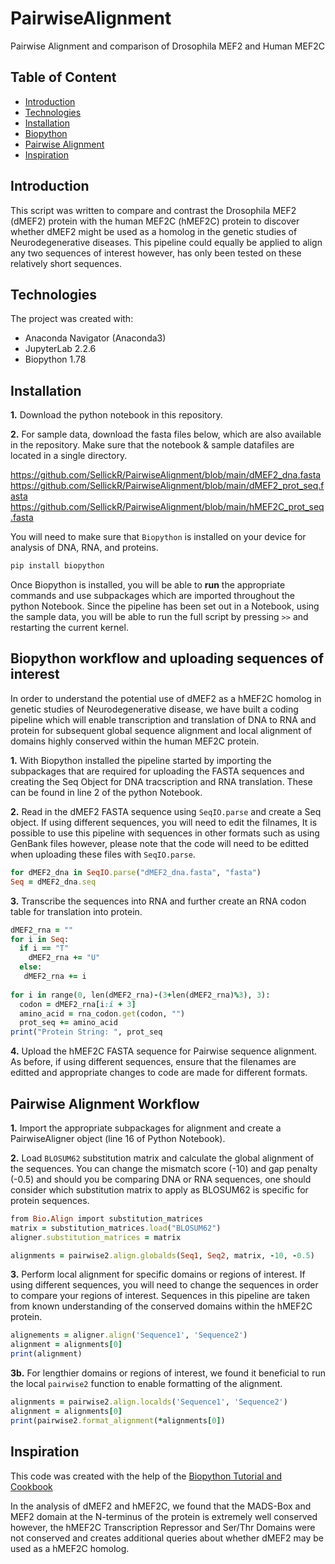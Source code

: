 # PairwiseAlignment
Pairwise Alignment and comparison of Drosophila MEF2 and Human MEF2C

## Table of Content

* [Introduction](##Introduction)
* [Technologies](##technologies)
* [Installation](##Installation)
* [Biopython](##Biopython-workflow-and-uploading-sequences-of-interest)
* [Pairwise Alignment](##Pairwise-Alignment-workflow)
* [Inspiration](##Inspiration)

## Introduction
This script was written to compare and contrast the Drosophila MEF2 (dMEF2) protein with the human MEF2C (hMEF2C) protein to discover whether dMEF2 might be used as a homolog in the genetic studies of Neurodegenerative diseases. This pipeline could equally be applied to align any two sequences of interest however, has only been tested on these relatively short sequences. 

## Technologies
The project was created with: 
* Anaconda Navigator (Anaconda3)
* JupyterLab 2.2.6
* Biopython 1.78

## Installation

  **1.** Download the python notebook in this repository.
 
  **2.** For sample data, download the fasta files below, which are also available in the repository. Make sure that the notebook & sample datafiles are located in a single directory. 
  
  https://github.com/SellickR/PairwiseAlignment/blob/main/dMEF2_dna.fasta
  https://github.com/SellickR/PairwiseAlignment/blob/main/dMEF2_prot_seq.fasta
  https://github.com/SellickR/PairwiseAlignment/blob/main/hMEF2C_prot_seq.fasta

You will need to make sure that `Biopython` is installed on your device for analysis of DNA, RNA, and proteins.

```ruby
pip install biopython
```

Once Biopython is installed, you will be able to **run** the appropriate commands and use subpackages which are imported throughout the python Notebook. Since the pipeline has been set out in a Notebook, using the sample data, you will be able to run the full script by pressing `>>` and restarting the current kernel. 
 

## Biopython workflow and uploading sequences of interest

In order to understand the potential use of dMEF2 as a hMEF2C homolog in genetic studies of Neurodegenerative disease, we have built a coding pipeline which will enable transcription and translation of DNA to RNA and protein for subsequent global sequence alignment and local alignment of domains highly conserved within the human MEF2C protein.

**1.** With Biopython installed the pipeline started by importing the subpackages that are required for uploading the FASTA sequences and creating the Seq Object for DNA tracscription and RNA translation. These can be found in line 2 of the python Notebook.

**2.** Read in the dMEF2 FASTA sequence using `SeqIO.parse` and create a Seq object. If using different sequences, you will need to edit the filnames, It is possible to use this pipeline with sequences in other formats such as using GenBank files however, please note that the code will need to be editted when uploading these files with `SeqIO.parse`. 

```ruby
for dMEF2_dna in SeqIO.parse("dMEF2_dna.fasta", "fasta")
Seq = dMEF2_dna.seq
```

**3.** Transcribe the sequences into RNA and further create an RNA codon table for translation into protein.

```ruby
dMEF2_rna = ""
for i in Seq:
  if i == "T"
    dMEF2_rna += "U"
  else:
   dMEF2_rna += i
   
for i in range(0, len(dMEF2_rna)-(3+len(dMEF2_rna)%3), 3):
  codon = dMEF2_rna[i:i + 3]
  amino_acid = rna_codon.get(codon, "")
  prot_seq += amino_acid
print("Protein String: ", prot_seq
```

**4.** Upload the hMEF2C FASTA sequence for Pairwise sequence alignment. As before, if using different sequences, ensure that the filenames are editted and appropriate changes to code are made for different formats. 


## Pairwise Alignment Workflow

**1.** Import the appropriate subpackages for alignment and create a PairwiseAligner object (line 16 of Python Notebook).

**2.** Load `BLOSUM62` substitution matrix and calculate the global alignment of the sequences. You can change the mismatch score (-10) and gap penalty (-0.5) and should you be comparing DNA or RNA sequences, one should consider which substitution matrix to apply as BLOSUM62 is specific for protein sequences.

```ruby
from Bio.Align import substitution_matrices
matrix = substitution_matrices.load("BLOSUM62")
aligner.substitution_matrices = matrix

alignments = pairwise2.align.globalds(Seq1, Seq2, matrix, -10, -0.5)
```

**3.** Perform local alignment for specific domains or regions of interest. If using different sequences, you will need to change the sequences in order to compare your regions of interest. Sequences in this pipeline are taken from known understanding of the conserved domains within the hMEF2C protein. 

```ruby
alignements = aligner.align('Sequence1', 'Sequence2')
alignment = alignments[0]
print(alignment)
```

**3b.** For lengthier domains or regions of interest, we found it beneficial to run the local `pairwise2` function to enable formatting of the alignment.

```ruby
alignments = pairwise2.align.localds('Sequence1', 'Sequence2')
alignment = alignments[0]
print(pairwise2.format_alignment(*alignments[0])
```

## Inspiration 

This code was created with the help of the [Biopython Tutorial and Cookbook](http://biopython.org/DIST/docs/tutorial/Tutorial.html)

In the analysis of dMEF2 and hMEF2C, we found that the MADS-Box and MEF2 domain at the N-terminus of the protein is extremely well conserved however, the hMEF2C Transcription Repressor and Ser/Thr Domains were not conserved and creates additional queries about whether dMEF2 may be used as a hMEF2C homolog.






